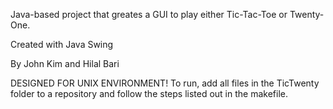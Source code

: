 Java-based project that greates a GUI to play either Tic-Tac-Toe or Twenty-One.

Created with Java Swing

By John Kim and Hilal Bari

DESIGNED FOR UNIX ENVIRONMENT!
To run, add all files in the TicTwenty folder to a repository and follow the steps listed out in the makefile.
